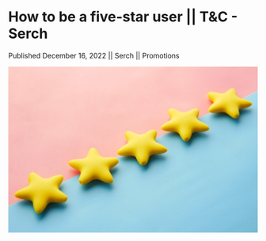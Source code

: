 # How to be a five-star user || T&C - Serch

Published December 16, 2022 || Serch || Promotions

![Five star rating for users in Serch](../../../../../assets/blog/five-star-user.jpg)
